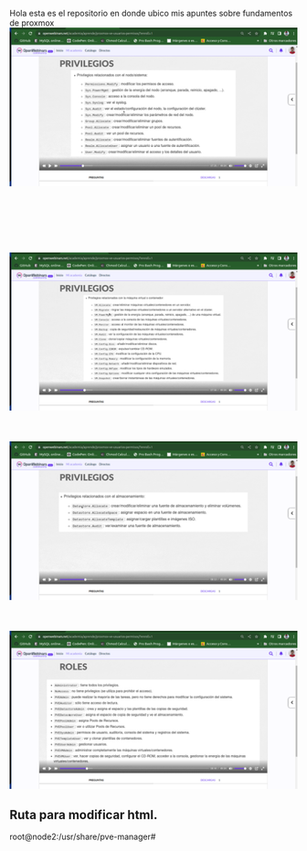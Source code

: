 Hola esta es el repositorio en donde ubico mis apuntes sobre fundamentos de proxmox
<img src="https://raw.githubusercontent.com/aelogonpin/Proxmox/main/Captura%20desde%202022-12-07%2013-54-35.png" alt="Permisos Usuarios" >

<br><br><br><br><br>


<img src="https://raw.githubusercontent.com/aelogonpin/Proxmox/main/Captura%20desde%202022-12-07%2013-57-11.png" alt="Permisos vm" >
<br><br><br><br>

<img src="https://raw.githubusercontent.com/aelogonpin/Proxmox/main/Captura%20desde%202022-12-07%2014-13-00.png" alt="Permisos Almacenamiento" >
<br><br><br><br>

<img src="https://raw.githubusercontent.com/aelogonpin/Proxmox/main/Captura%20desde%202022-12-07%2014-16-17.png" alt="Roles de Proxmox" >



## Ruta para modificar html.


root@node2:/usr/share/pve-manager#
